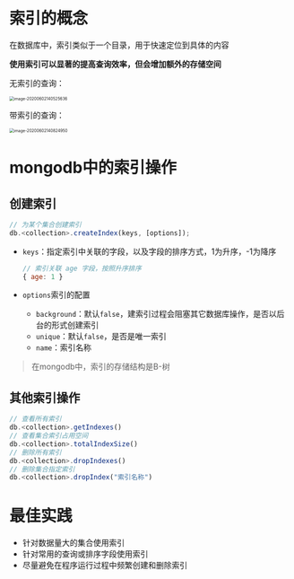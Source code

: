# 索引的概念

在数据库中，索引类似于一个目录，用于快速定位到具体的内容

**使用索引可以显著的提高查询效率，但会增加额外的存储空间**

无索引的查询：

<img src="http://mdrs.yuanjin.tech/img/image-20200602140525636.png" alt="image-20200602140525636" style="zoom:50%;" />

带索引的查询：

<img src="http://mdrs.yuanjin.tech/img/image-20200602140824950.png" alt="image-20200602140824950" style="zoom:50%;" />

# mongodb中的索引操作

## 创建索引

```js
// 为某个集合创建索引
db.<collection>.createIndex(keys, [options]);
```

- `keys`：指定索引中关联的字段，以及字段的排序方式，1为升序，-1为降序

  ```js
  // 索引关联 age 字段，按照升序排序
  { age: 1 }
  ```

- `options`索引的配置

  - `background`：默认`false`，建索引过程会阻塞其它数据库操作，是否以后台的形式创建索引
  - `unique`：默认`false`，是否是唯一索引
  - `name`：索引名称

> 在mongodb中，索引的存储结构是B-树

## 其他索引操作

```js
// 查看所有索引
db.<collection>.getIndexes()
// 查看集合索引占用空间
db.<collection>.totalIndexSize()
// 删除所有索引
db.<collection>.dropIndexes()
// 删除集合指定索引
db.<collection>.dropIndex("索引名称")
```



# 最佳实践

- 针对数据量大的集合使用索引
- 针对常用的查询或排序字段使用索引
- 尽量避免在程序运行过程中频繁创建和删除索引

